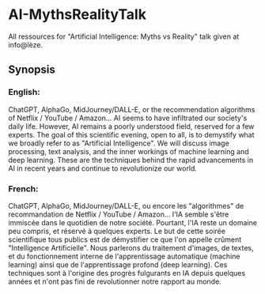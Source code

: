 # AI-MythsRealityTalk

All ressources for "Artificial Intelligence: Myths vs Reality" talk given at info@lèze.

## Synopsis
### English:
ChatGPT, AlphaGo, MidJourney/DALL-E, or the recommendation algorithms of Netflix / YouTube / Amazon... AI seems to have infiltrated our society's daily life.
However, AI remains a poorly understood field, reserved for a few experts.
The goal of this scientific evening, open to all, is to demystify what we broadly refer to as "Artificial Intelligence".
We will discuss image processing, text analysis, and the inner workings of machine learning and deep learning.
These are the techniques behind the rapid advancements in AI in recent years and continue to revolutionize our world.

### French:
ChatGPT, AlphaGo, MidJourney/DALL-E, ou encore les "algorithmes" de recommandation de Netflix / YouTube / Amazon... l'IA semble s'être immiscée dans le quotidien de notre société.
Pourtant, l'IA reste un domaine peu compris, et réservé à quelques experts.
Le but de cette soirée scientifique tous publics est de démystifier ce que l'on appelle crûment "Intelligence Artificielle".
Nous parlerons du traitement d'images, de textes, et du fonctionnement interne de l'apprentissage automatique (machine learning) ainsi que de l'apprentissage profond (deep learning).
Ces techniques sont à l'origine des progrès fulgurants en IA depuis quelques années et n'ont pas fini de revolutionner notre rapport au monde.
